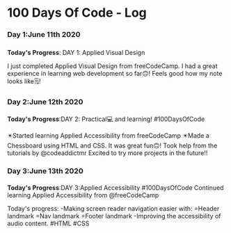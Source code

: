 # 100 Days Of Code - Log

### Day 1:June 11th 2020
##### 

**Today's Progress**: DAY 1: Applied Visual Design

I just completed Applied Visual Design from freeCodeCamp.
I had a great experience in learning web development so far🙃!
Feels good how my note looks like🗒️!

### Day 2:June 12th 2020
####
**Today's Progress**:DAY 2: Practical💻 and learning! #100DaysOfCode 
 
✴️Started learning Applied Accessibility from freeCodeCamp 
✴️Made a Chessboard using HTML and CSS.
      It was great fun🙃! Took help from the tutorials by @codeaddictmr 
Excited to try more projects in the future!!
### Day 3:June 13th 2020
 ####
 
 **Today's Progress**:DAY 3:Applied Accessibility #100DaysOfCode 
Continued learning Applied Accessibility from 
@freeCodeCamp
 
Today's progress:
-Making screen reader navigation easier with: 
=Header landmark
=Nav landmark
=Footer landmark
-Improving the accessibility of audio content.
#HTML #CSS

